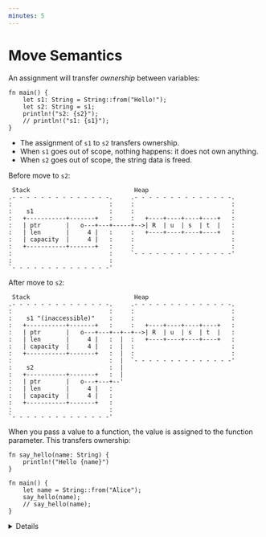 ```yaml
---
minutes: 5
---
```


# Move Semantics

An assignment will transfer _ownership_ between variables:

```rust,editable
fn main() {
    let s1: String = String::from("Hello!");
    let s2: String = s1;
    println!("s2: {s2}");
    // println!("s1: {s1}");
}
```

- The assignment of `s1` to `s2` transfers ownership.
- When `s1` goes out of scope, nothing happens: it does not own anything.
- When `s2` goes out of scope, the string data is freed.

Before move to `s2`:

```bob
 Stack                             Heap
.- - - - - - - - - - - - - -.     .- - - - - - - - - - - - - -.
:                           :     :                           :
:    s1                     :     :                           :
:   +-----------+-------+   :     :   +----+----+----+----+   :
:   | ptr       |   o---+---+-----+-->| R  | u  | s  | t  |   :
:   | len       |     4 |   :     :   +----+----+----+----+   :
:   | capacity  |     4 |   :     :                           :
:   +-----------+-------+   :     :                           :
:                           :     `- - - - - - - - - - - - - -'
:                           :
`- - - - - - - - - - - - - -'
```

After move to `s2`:

```bob
 Stack                             Heap
.- - - - - - - - - - - - - -.     .- - - - - - - - - - - - - -.
:                           :     :                           :
:    s1 "(inaccessible)"    :     :                           :
:   +-----------+-------+   :     :   +----+----+----+----+   :
:   | ptr       |   o---+---+--+--+-->| R  | u  | s  | t  |   :
:   | len       |     4 |   :  |  :   +----+----+----+----+   :
:   | capacity  |     4 |   :  |  :                           :
:   +-----------+-------+   :  |  :                           :
:                           :  |  `- - - - - - - - - - - - - -'
:    s2                     :  |
:   +-----------+-------+   :  |
:   | ptr       |   o---+---+--'
:   | len       |     4 |   :
:   | capacity  |     4 |   :
:   +-----------+-------+   :
:                           :
`- - - - - - - - - - - - - -'
```

When you pass a value to a function, the value is assigned to the function
parameter. This transfers ownership:

```rust,editable
fn say_hello(name: String) {
    println!("Hello {name}")
}

fn main() {
    let name = String::from("Alice");
    say_hello(name);
    // say_hello(name);
}
```

<details>

- Mention that this is the opposite of the defaults in C++, which copies by
  value unless you use `std::move` (and the move constructor is defined!).

- It is only the ownership that moves. Whether any machine code is generated to
  manipulate the data itself is a matter of optimization, and such copies are
  aggressively optimized away.

- Simple values (such as integers) can be marked `Copy` (see later slides).

- In Rust, clones are explicit (by using `clone`).

In the `say_hello` example:

- With the first call to `say_hello`, `main` gives up ownership of `name`.
  Afterwards, `name` cannot be used anymore within `main`.
- The heap memory allocated for `name` will be freed at the end of the
  `say_hello` function.
- `main` can retain ownership if it passes `name` as a reference (`&name`) and
  if `say_hello` accepts a reference as a parameter.
- Alternatively, `main` can pass a clone of `name` in the first call
  (`name.clone()`).
- Rust makes it harder than C++ to inadvertently create copies by making move
  semantics the default, and by forcing programmers to make clones explicit.

# More to Explore

## Defensive Copies in Modern C++

Modern C++ solves this differently:

```c++
std::string s1 = "Cpp";
std::string s2 = s1;  // Duplicate the data in s1.
```

- The heap data from `s1` is duplicated and `s2` gets its own independent copy.
- When `s1` and `s2` go out of scope, they each free their own memory.

Before copy-assignment:

```bob
 Stack                             Heap
.- - - - - - - - - - - - - -.     .- - - - - - - - - - - -.
:                           :     :                       :
:    s1                     :     :                       :
:   +-----------+-------+   :     :   +----+----+----+    :
:   | ptr       |   o---+---+--+--+-->| C  | p  | p  |    :
:   | len       |     3 |   :     :   +----+----+----+    :
:   | capacity  |     3 |   :     :                       :
:   +-----------+-------+   :     :                       :
:                           :     `- - - - - - - - - - - -'
`- - - - - - - - - - - - - -'
```

After copy-assignment:

```bob
 Stack                             Heap
.- - - - - - - - - - - - - -.     .- - - - - - - - - - - -.
:                           :     :                       :
:    s1                     :     :                       :
:   +-----------+-------+   :     :   +----+----+----+    :
:   | ptr       |   o---+---+--+--+-->| C  | p  | p  |    :
:   | len       |     3 |   :     :   +----+----+----+    :
:   | capacity  |     3 |   :     :                       :
:   +-----------+-------+   :     :                       :
:                           :     :                       :
:    s2                     :     :                       :
:   +-----------+-------+   :     :   +----+----+----+    :
:   | ptr       |   o---+---+-----+-->| C  | p  | p  |    :
:   | len       |     3 |   :     :   +----+----+----+    :
:   | capacity  |     3 |   :     :                       :
:   +-----------+-------+   :     :                       :
:                           :     `- - - - - - - - - - - -'
`- - - - - - - - - - - - - -'
```

Key points:

- C++ has made a slightly different choice than Rust. Because `=` copies data,
  the string data has to be cloned. Otherwise we would get a double-free when
  either string goes out of scope.

- C++ also has [`std::move`], which is used to indicate when a value may be
  moved from. If the example had been `s2 = std::move(s1)`, no heap allocation
  would take place. After the move, `s1` would be in a valid but unspecified
  state. Unlike Rust, the programmer is allowed to keep using `s1`.

- Unlike Rust, `=` in C++ can run arbitrary code as determined by the type which
  is being copied or moved.

[`std::move`]: https://en.cppreference.com/w/cpp/utility/move

</details>
